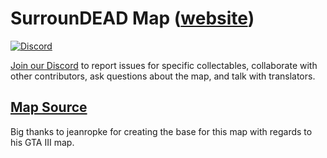 # SurrounDEAD Map ([website](https://d21rs.github.io/Surroundead-map/))
[![Discord](https://img.shields.io/discord/631510938016677889?label=discord)](https://discord.gg/surroundead)


[Join our Discord](https://discord.gg/surroundead) to report issues for specific collectables, collaborate with other contributors, ask questions about the map, and talk with translators.

## [Map Source](https://github.com/jeanropke/RDOMap)
Big thanks to jeanropke for creating the base for this map with regards to his GTA III map.
